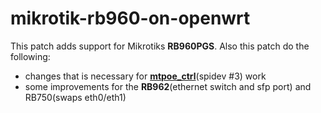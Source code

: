 # mikrotik-rb960-on-openwrt
This patch adds support for Mikrotiks **RB960PGS**.
Also this patch do the following:
- changes that is necessary for **[mtpoe_ctrl](https://github.com/adron-s/mtpoe_ctrl)**(spidev #3) work
- some improvements for the **RB962**(ethernet switch and sfp port) and RB750(swaps eth0/eth1)
